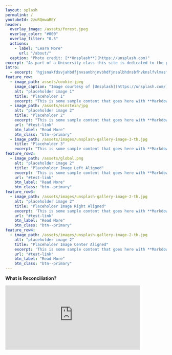 ```yaml
---
layout: splash
permalink: /
youtubeId: 2zuRQmwaREY
header:
  overlay_image: /assets/forest.jpeg
  overlay_color: "#000"
  overlay_filter: "0.5"
  actions:
    - label: "Learn More"
      url: "/about/"
  caption: "Photo credit: [**Unsplash**](https://unsplash.com)"
excerpt: "As part of a University class this site is dedicated to the process of reconciliation as outlined in the Canadian Government's formal declaration."
intro: 
  - excerpt: 'hgjsnakfdsvjahbdfjnvsanbhjnvbhdfjnsalbhdnsbfhvknslfvlmasfjnavlmnjljnb"`'
feature_row:
  - image_path: assets/cookie.jpeg
    image_caption: "Image courtesy of [Unsplash](https://unsplash.com/)"
    alt: "placeholder image 1"
    title: "Placeholder 1"
    excerpt: "This is some sample content that goes here with **Markdown** formatting."
  - image_path: /assets/einstein/jpg
    alt: "placeholder image 2"
    title: "Placeholder 2"
    excerpt: "This is some sample content that goes here with **Markdown** formatting."
    url: "#test-link"
    btn_label: "Read More"
    btn_class: "btn--primary"
  - image_path: /assets/images/unsplash-gallery-image-3-th.jpg
    title: "Placeholder 3"
    excerpt: "This is some sample content that goes here with **Markdown** formatting."
feature_row2:
  - image_path: /assets/global.png
    alt: "placeholder image 2"
    title: "Placeholder Image Left Aligned"
    excerpt: 'This is some sample content that goes here with **Markdown** formatting. Left aligned with `type="left"`'
    url: "#test-link"
    btn_label: "Read More"
    btn_class: "btn--primary"
feature_row3:
  - image_path: /assets/images/unsplash-gallery-image-2-th.jpg
    alt: "placeholder image 2"
    title: "Placeholder Image Right Aligned"
    excerpt: 'This is some sample content that goes here with **Markdown** formatting. Right aligned with `type="right"`'
    url: "#test-link"
    btn_label: "Read More"
    btn_class: "btn--primary"
feature_row4:
  - image_path: /assets/images/unsplash-gallery-image-2-th.jpg
    alt: "placeholder image 2"
    title: "Placeholder Image Center Aligned"
    excerpt: 'This is some sample content that goes here with **Markdown** formatting. Centered with `type="center"`'
    url: "#test-link"
    btn_label: "Read More"
    btn_class: "btn--primary"
---
```

**What is Reconciliation?**
<iframe width="420" height="200" src="http://www.youtube.com/embed/2zuRQmwaREY" frameborder="0" allowfullscreen></iframe>
